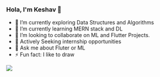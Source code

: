 ### Hola, I'm Keshav 👋

- 🔭 I’m currently exploring Data Structures and Algorithms
- 🌱 I’m currently learning MERN stack and DL
- 👯 I’m looking to collaborate on ML and Flutter Projects.
- 💼 Actively Seeking internship opportunities
- 💬 Ask me about Fluter or ML
- ⚡ Fun fact: I like to draw

<img src = "https://github-readme-stats.vercel.app/api?username=keshavtanwar57&&show_icons=true&title_color=ffffff&icon_color=bb2acf&text_color=daf7dc&bg_color=151515">

<!--
**keshavtanwar57/keshavtanwar57** is a ✨ _special_ ✨ repository because its `README.md` (this file) appears on your GitHub profile.

Here are some ideas to get you started:

- 🔭 I’m currently working on ...
- 🌱 I’m currently learning ...
- 👯 I’m looking to collaborate on ...
- 🤔 I’m looking for help with ...
- 💬 Ask me about ...
- 📫 How to reach me: ...
- 😄 Pronouns: ...
- ⚡ Fun fact: ...
-->
